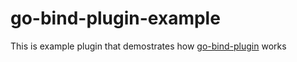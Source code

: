 # go-bind-plugin-example

This is example plugin that demostrates how [go-bind-plugin](github.com/wendigo/go-bind-plugin) works
